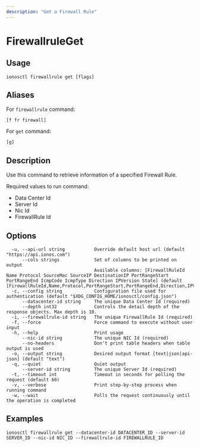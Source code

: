 ```yaml
---
description: "Get a Firewall Rule"
---
```


# FirewallruleGet

## Usage

```text
ionosctl firewallrule get [flags]
```

## Aliases

For `firewallrule` command:

```text
[f fr firewall]
```

For `get` command:

```text
[g]
```

## Description

Use this command to retrieve information of a specified Firewall Rule.

Required values to run command:

* Data Center Id
* Server Id
* Nic Id
* FirewallRule Id

## Options

```text
  -u, --api-url string           Override default host url (default "https://api.ionos.com")
      --cols strings             Set of columns to be printed on output 
                                 Available columns: [FirewallRuleId Name Protocol SourceMac SourceIP DestinationIP PortRangeStart PortRangeEnd IcmpCode IcmpType Direction IPVersion State] (default [FirewallRuleId,Name,Protocol,PortRangeStart,PortRangeEnd,Direction,IPVersion,State])
  -c, --config string            Configuration file used for authentication (default "$XDG_CONFIG_HOME/ionosctl/config.json")
      --datacenter-id string     The unique Data Center Id (required)
      --depth int32              Controls the detail depth of the response objects. Max depth is 10.
  -i, --firewallrule-id string   The unique FirewallRule Id (required)
  -f, --force                    Force command to execute without user input
  -h, --help                     Print usage
      --nic-id string            The unique NIC Id (required)
      --no-headers               Don't print table headers when table output is used
  -o, --output string            Desired output format [text|json|api-json] (default "text")
  -q, --quiet                    Quiet output
      --server-id string         The unique Server Id (required)
  -t, --timeout int              Timeout in seconds for polling the request (default 60)
  -v, --verbose                  Print step-by-step process when running command
  -w, --wait                     Polls the request continuously until the operation is completed 
```

## Examples

```text
ionosctl firewallrule get --datacenter-id DATACENTER_ID --server-id SERVER_ID --nic-id NIC_ID --firewallrule-id FIREWALLRULE_ID
```

